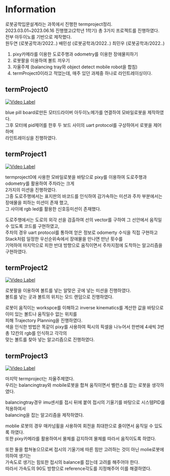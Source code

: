 # Information
로봇공학입문설계라는 과목에서 진행한 termproject정리.  
2023.03.01~2023.06.16 진행했고(2학년 1학기) 총 3가지 프로젝트를 진행하였다.  
전부 아두이노를 기반으로 제작했다.  
원두연 (로봇공학과/2022..)
배민성 (로봇공학과/2022..)
최민우 (로봇공학과/2022..)
1. pixy카메라를 이용한 도로주행과 odometry를 이용한 장애물피하기
2. 로봇팔을 이용하여 볼트 끼우기
3. 자율주제 (balancing tray와 object detect mobile robot을 합침)  
4. termProject0이라고 적었는데, 매주 있던 과제중 하나로 라인트레이싱이다.  

## termProject0
[![Video Label](http://img.youtube.com/vi/ghHa1IlgGxM/0.jpg)](https://youtu.be/ghHa1IlgGxM)


blue pill board로만든 모터드라이버 아두이노메가를 연결하여 모바일로봇을 제작하였다.  
그후 모터에 pid제어를 한후 두 보드 사이의 uart protocol를 구상하여서 로봇을 제어하며  
라인트레이싱을 진행하였다.

## termProject1
[![Video Label](http://img.youtube.com/vi/mAp53yD6Okc/0.jpg)](https://youtu.be/mAp53yD6Okc)

termproject0에 사용한 모바일로봇을 바탕으로 pixy를 이용하여 도로주행과 odometry를 활용하여 주차라는 크게  
2가지의 미션을 진행하였다.  
그중 도로주행에서는 표지판의 바코드를 인식하여 감가속하는 미션과 주차 부분에서는 장애물을 피하는 미션이 존재 했고,  
그 사이에 rgb led를 활용한 신호등미션이 존재했다.  

도로주행에서는 도로의 외각 선을 검출하여 선의 vector를 구하여 그 선안에서 움직일수 있도록 코드를 구현하였고,  
주차의 경우 uart protocol를 통하여 얻은 정보로 odomerty 수식을 직접 구현하고 
Stack처럼 일정한 우선순위속에서 장애물을 만나면 만난 횟수를  
기억하여 마지막으로 피한 반대 방향으로 움직이면서 주차지점에 도착하는 알고리즘을 구현하였다.

## termProject2
[![Video Label](http://img.youtube.com/vi/IdN1mbT2LjY/0.jpg)](https://youtu.be/IdN1mbT2LjY)

로봇팔을 이용하여 볼트를 넣는 알맞은 곳에 넣는 미션을 진행하였다.  
볼트를 넣는 곳과 볼트의 위치는 모드 랜덤으로 진행하였다.  

로봇이 움직이는 workspce를 이해하고 inverse kinematics를 계산한 값을 바탕으로 이미 있는 볼트나 움직일수 없는 위치를  
피해 Trajectory Planning을 진행하였다.  
색을 인식한 방법은 똑같이 pixy를 사용하여 픽시의 픽셀을 나누어서 한번에 4새씩 3번 총 12칸의 rgb를 인식하고 각각의  
맞는 볼트를 찾아 넣는 알고리즘으로 진행하였다.

## termProject3
[![Video Label](http://img.youtube.com/vi/ILr9IeQixqk/0.jpg)](https://youtu.be/ILr9IeQixqk)

마지막 termproject는 자율주제였다.  
우리는 balancingtray와 mobile로봇을 합쳐 움직이면서 벨런스를 잡는 로봇을 생각하였다. 

balancingtray경우 imu센서를 접시 뒤에 붙여 접시의 기울기를 바탕으로 시스템PID를 적용하여서   
balancing을 잡는 알고리즘을 제작하였다.  

moblie 로봇의 경우 매카넘휠을 사용하여 회전을 최대한으로 줄이면서 움직일 수 있도록 하였다.  
또한 pixy카메라를 활용하여서 물체를 감지하여 물체를 따라서 움직이도록 하였다.  

또한 둘을 합쳐놓으므로써 접시의 기울기에 따른 힘만 고려하는 것이 아닌 molie로봇에의하여 생기는  
가속도로 생기는 힘또한 접시의 balance를 잡는데 고려를 해주어야 한다.  
따라서 가속도의 90도 방향으로 reference각도를 지정해주어 이를 해결하였다.

